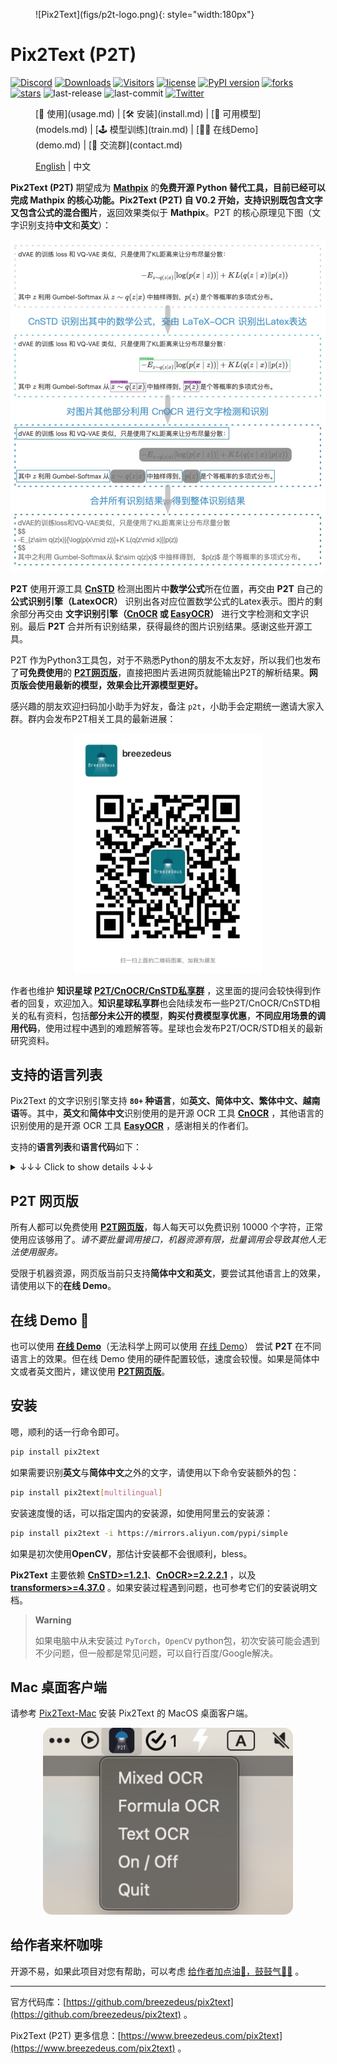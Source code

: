 <figure markdown>
![Pix2Text](figs/p2t-logo.png){: style="width:180px"}
</figure>

# Pix2Text (P2T)
[![Discord](https://img.shields.io/discord/1200765964434821260?label=Discord)](https://discord.gg/GgD87WM8Tf)
[![Downloads](https://static.pepy.tech/personalized-badge/pix2text?period=total&units=international_system&left_color=grey&right_color=orange&left_text=Downloads)](https://pepy.tech/project/pix2text)
[![Visitors](https://api.visitorbadge.io/api/visitors?path=https%3A%2F%2Fgithub.com%2Fbreezedeus%2FPix2Text&label=Visitors&countColor=%23ff8a65&style=flat&labelStyle=none)](https://visitorbadge.io/status?path=https%3A%2F%2Fgithub.com%2Fbreezedeus%2FPix2Text)
[![license](https://img.shields.io/github/license/breezedeus/pix2text)](./LICENSE)
[![PyPI version](https://badge.fury.io/py/pix2text.svg)](https://badge.fury.io/py/pix2text)
[![forks](https://img.shields.io/github/forks/breezedeus/pix2text)](https://github.com/breezedeus/pix2text)
[![stars](https://img.shields.io/github/stars/breezedeus/pix2text)](https://github.com/breezedeus/pix2text)
![last-release](https://img.shields.io/github/release-date/breezedeus/pix2text)
![last-commit](https://img.shields.io/github/last-commit/breezedeus/pix2text)
[![Twitter](https://img.shields.io/twitter/url?url=https%3A%2F%2Ftwitter.com%2Fbreezedeus)](https://twitter.com/breezedeus)

<figure markdown>
[📖 使用](usage.md) |
[🛠️ 安装](install.md) |
[🧳 可用模型](models.md) |
[🕹 模型训练](train.md) |
[🛀🏻 在线Demo](demo.md) |
[💬 交流群](contact.md)

[English](https://github.com/breezedeus/pix2text/blob/master/README.md) | 中文
</figure>

**Pix2Text (P2T)** 期望成为 **[Mathpix](https://mathpix.com/)** 的**免费开源 Python **替代工具，目前已经可以完成 **Mathpix** 的核心功能。**Pix2Text (P2T)** 自 **V0.2** 开始，支持识别**既包含文字又包含公式的混合图片**，返回效果类似于 **Mathpix**。P2T 的核心原理见下图（文字识别支持**中文**和**英文**）：

<div align="center">
  <img src="./docs/figs/arch-flow2.jpg" alt="Pix2Text流程" width="600px"/>
</div>


**P2T** 使用开源工具  **[CnSTD](https://github.com/breezedeus/cnstd)** 检测出图片中**数学公式**所在位置，再交由 **P2T** 自己的**公式识别引擎（LatexOCR）** 识别出各对应位置数学公式的Latex表示。图片的剩余部分再交由 **文字识别引擎（[CnOCR](https://github.com/breezedeus/cnocr) 或 [EasyOCR](https://github.com/JaidedAI/EasyOCR)）** 进行文字检测和文字识别。最后 **P2T** 合并所有识别结果，获得最终的图片识别结果。感谢这些开源工具。



P2T 作为Python3工具包，对于不熟悉Python的朋友不太友好，所以我们也发布了**可免费使用**的 **[P2T网页版](https://p2t.breezedeus.com)**，直接把图片丢进网页就能输出P2T的解析结果。**网页版会使用最新的模型，效果会比开源模型更好。**



感兴趣的朋友欢迎扫码加小助手为好友，备注 `p2t`，小助手会定期统一邀请大家入群。群内会发布P2T相关工具的最新进展：

<div align="center">
  <img src="./docs/figs/wx-qr-code.JPG" alt="微信群二维码" width="300px"/>
</div>



作者也维护 **知识星球** [**P2T/CnOCR/CnSTD私享群**](https://t.zsxq.com/FEYZRJQ) ，这里面的提问会较快得到作者的回复，欢迎加入。**知识星球私享群**也会陆续发布一些P2T/CnOCR/CnSTD相关的私有资料，包括**部分未公开的模型**，**购买付费模型享优惠**，**不同应用场景的调用代码**，使用过程中遇到的难题解答等。星球也会发布P2T/OCR/STD相关的最新研究资料。



## 支持的语言列表

Pix2Text 的文字识别引擎支持 **`80+` 种语言**，如**英文、简体中文、繁体中文、越南语**等。其中，**英文**和**简体中文**识别使用的是开源 OCR 工具 **[CnOCR](https://github.com/breezedeus/cnocr)** ，其他语言的识别使用的是开源 OCR 工具 **[EasyOCR](https://github.com/JaidedAI/EasyOCR)** ，感谢相关的作者们。

支持的**语言列表**和**语言代码**如下：
<details>
<summary>↓↓↓ Click to show details ↓↓↓</summary>


| Language            | Code Name   |
| ------------------- | ----------- |
| Abaza               | abq         |
| Adyghe              | ady         |
| Afrikaans           | af          |
| Angika              | ang         |
| Arabic              | ar          |
| Assamese            | as          |
| Avar                | ava         |
| Azerbaijani         | az          |
| Belarusian          | be          |
| Bulgarian           | bg          |
| Bihari              | bh          |
| Bhojpuri            | bho         |
| Bengali             | bn          |
| Bosnian             | bs          |
| Simplified Chinese  | ch_sim      |
| Traditional Chinese | ch_tra      |
| Chechen             | che         |
| Czech               | cs          |
| Welsh               | cy          |
| Danish              | da          |
| Dargwa              | dar         |
| German              | de          |
| English             | en          |
| Spanish             | es          |
| Estonian            | et          |
| Persian (Farsi)     | fa          |
| French              | fr          |
| Irish               | ga          |
| Goan Konkani        | gom         |
| Hindi               | hi          |
| Croatian            | hr          |
| Hungarian           | hu          |
| Indonesian          | id          |
| Ingush              | inh         |
| Icelandic           | is          |
| Italian             | it          |
| Japanese            | ja          |
| Kabardian           | kbd         |
| Kannada             | kn          |
| Korean              | ko          |
| Kurdish             | ku          |
| Latin               | la          |
| Lak                 | lbe         |
| Lezghian            | lez         |
| Lithuanian          | lt          |
| Latvian             | lv          |
| Magahi              | mah         |
| Maithili            | mai         |
| Maori               | mi          |
| Mongolian           | mn          |
| Marathi             | mr          |
| Malay               | ms          |
| Maltese             | mt          |
| Nepali              | ne          |
| Newari              | new         |
| Dutch               | nl          |
| Norwegian           | no          |
| Occitan             | oc          |
| Pali                | pi          |
| Polish              | pl          |
| Portuguese          | pt          |
| Romanian            | ro          |
| Russian             | ru          |
| Serbian (cyrillic)  | rs_cyrillic |
| Serbian (latin)     | rs_latin    |
| Nagpuri             | sck         |
| Slovak              | sk          |
| Slovenian           | sl          |
| Albanian            | sq          |
| Swedish             | sv          |
| Swahili             | sw          |
| Tamil               | ta          |
| Tabassaran          | tab         |
| Telugu              | te          |
| Thai                | th          |
| Tajik               | tjk         |
| Tagalog             | tl          |
| Turkish             | tr          |
| Uyghur              | ug          |
| Ukranian            | uk          |
| Urdu                | ur          |
| Uzbek               | uz          |
| Vietnamese          | vi          |


> Ref: [Supported Languages](https://www.jaided.ai/easyocr/) .

</details>



## P2T 网页版

所有人都可以免费使用 **[P2T网页版](https://p2t.breezedeus.com)**，每人每天可以免费识别 10000 个字符，正常使用应该够用了。*请不要批量调用接口，机器资源有限，批量调用会导致其他人无法使用服务。*

受限于机器资源，网页版当前只支持**简体中文和英文**，要尝试其他语言上的效果，请使用以下的**在线 Demo**。



## 在线 Demo 🤗

也可以使用 **[在线 Demo](https://huggingface.co/spaces/breezedeus/Pix2Text-Demo)**（无法科学上网可以使用 [在线 Demo](https://hf-mirror.com/spaces/breezedeus/Pix2Text-Demo)） 尝试 **P2T** 在不同语言上的效果。但在线 Demo 使用的硬件配置较低，速度会较慢。如果是简体中文或者英文图片，建议使用 **[P2T网页版](https://p2t.breezedeus.com)**。


## 安装

嗯，顺利的话一行命令即可。

```bash
pip install pix2text
```

如果需要识别**英文**与**简体中文**之外的文字，请使用以下命令安装额外的包：

```bash
pip install pix2text[multilingual]
```

安装速度慢的话，可以指定国内的安装源，如使用阿里云的安装源：

```bash
pip install pix2text -i https://mirrors.aliyun.com/pypi/simple
```



如果是初次使用**OpenCV**，那估计安装都不会很顺利，bless。

**Pix2Text** 主要依赖 [**CnSTD>=1.2.1**](https://github.com/breezedeus/cnstd)、[**CnOCR>=2.2.2.1**](https://github.com/breezedeus/cnocr) ，以及 [**transformers>=4.37.0**](https://github.com/huggingface/transformers) 。如果安装过程遇到问题，也可参考它们的安装说明文档。



> **Warning**
>
> 如果电脑中从未安装过 `PyTorch`，`OpenCV` python包，初次安装可能会遇到不少问题，但一般都是常见问题，可以自行百度/Google解决。


## Mac 桌面客户端

请参考 [Pix2Text-Mac](https://github.com/breezedeus/Pix2Text-Mac) 安装 Pix2Text 的 MacOS 桌面客户端。

<div align="center">
  <img src="https://github.com/breezedeus/Pix2Text-Mac/raw/main/assets/on_menu_bar.jpg" alt="Pix2Text Mac 客户端" width="400px"/>
</div>


## 给作者来杯咖啡

开源不易，如果此项目对您有帮助，可以考虑 [给作者加点油🥤，鼓鼓气💪🏻](https://www.breezedeus.com/buy-me-coffee) 。

---

官方代码库：[https://github.com/breezedeus/pix2text](https://github.com/breezedeus/pix2text) 。

Pix2Text (P2T) 更多信息：[https://www.breezedeus.com/pix2text](https://www.breezedeus.com/pix2text) 。
